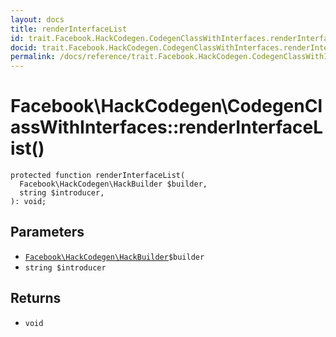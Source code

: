 ```yaml
---
layout: docs
title: renderInterfaceList
id: trait.Facebook.HackCodegen.CodegenClassWithInterfaces.renderInterfaceList
docid: trait.Facebook.HackCodegen.CodegenClassWithInterfaces.renderInterfaceList
permalink: /docs/reference/trait.Facebook.HackCodegen.CodegenClassWithInterfaces.renderInterfaceList.md
---
```

# Facebook\\HackCodegen\\CodegenClassWithInterfaces::renderInterfaceList()




``` Hack
protected function renderInterfaceList(
  Facebook\HackCodegen\HackBuilder $builder,
  string $introducer,
): void;
```




## Parameters




- [` Facebook\HackCodegen\HackBuilder `](<class.Facebook.HackCodegen.HackBuilder.md>)`` $builder ``
- ` string $introducer `




## Returns




+ ` void `